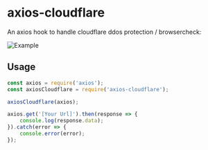 # axios-cloudflare

An axios hook to handle cloudflare ddos protection / browsercheck:

![Example](https://raw.github.com/freund17/axios-cloudflare/master/docs/example.jpg)

## Usage

```js
const axios = require('axios');
const axiosCloudflare = require('axios-cloudflare');

axiosCloudflare(axios);

axios.get('[Your Url]').then(response => {
    console.log(response.data);
}).catch(error => {
    console.error(error);
});
```
